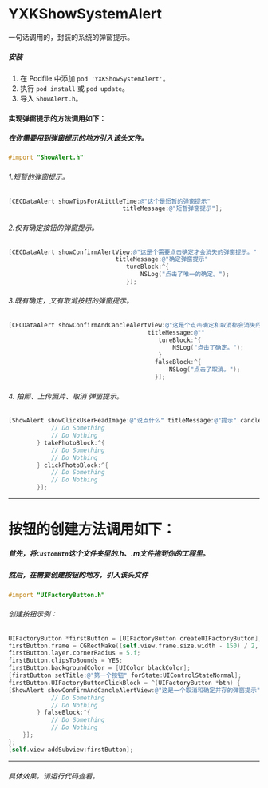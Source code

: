 

# YXKShowSystemAlert

一句话调用的，封装的系统的弹窗提示。

##### 安装

1. 在 Podfile 中添加 `pod 'YXKShowSystemAlert'`。
2. 执行 `pod install` 或 `pod update`。
3. 导入 `ShowAlert.h`。

#### 实现弹窗提示的方法调用如下：

##### 在你需要用到弹窗提示的地方引入该头文件。
```objective-c
#import "ShowAlert.h"
```

###### 1.短暂的弹窗提示。
```objective-c
[CECDataAlert showTipsForALittleTime:@"这个是短暂的弹窗提示"
                                titleMessage:@"短暂弹窗提示"];
```


###### 2.仅有确定按钮的弹窗提示。
```objective-c
[CECDataAlert showConfirmAlertView:@"这是个需要点击确定才会消失的弹窗提示。"
                              titleMessage:@"确定弹窗提示"
                                 tureBlock:^{
                                     NSLog("点击了唯一的确定。");
                                 }];
```

###### 3.既有确定，又有取消按钮的弹窗提示。
```objective-c
[CECDataAlert showConfirmAndCancleAlertView:@"这是个点击确定和取消都会消失的弹窗提示。并会改变背景颜色"
                                       titleMessage:@""
                                          tureBlock:^{
                                              NSLog("点击了确定。");
                                          }
                                         falseBlock:^{
                                             NSLog("点击了取消。");
                                         }];
```

###### 4. 拍照、上传照片、取消 弹窗提示。

```objective-c
[ShowAlert showClickUserHeadImage:@"说点什么" titleMessage:@"提示" cancleBlock:^{
            // Do Something
            // Do Nothing
        } takePhotoBlock:^{
            // Do Something
            // Do Nothing
        } clickPhotoBlock:^{
            // Do Something
            // Do Nothing
        }];
```



***

# 按钮的创建方法调用如下：

##### 首先，将```CustomBtn```这个文件夹里的.h、.m文件拖到你的工程里。
##### 然后，在需要创建按钮的地方，引入该头文件
```objective-c
#import "UIFactoryButton.h"
```
###### 创建按钮示例：
```objective-c
UIFactoryButton *firstButton = [UIFactoryButton createUIFactoryButton];
firstButton.frame = CGRectMake((self.view.frame.size.width - 150) / 2, 300, 150, 45);
firstButton.layer.cornerRadius = 5.f;
firstButton.clipsToBounds = YES;
firstButton.backgroundColor = [UIColor blackColor];
[firstButton setTitle:@"第一个按钮" forState:UIControlStateNormal];
firstButton.UIFactoryButtonClickBlock = ^(UIFactoryButton *btn) {
[ShowAlert showConfirmAndCancleAlertView:@"这是一个取消和确定并存的弹窗提示" titleMessage:@"提示" tureBlock:^{
            // Do Something
            // Do Nothing
        } falseBlock:^{
            // Do Something
            // Do Nothing
    }];
};
[self.view addSubview:firstButton];
```

***

###### 具体效果，请运行代码查看。
